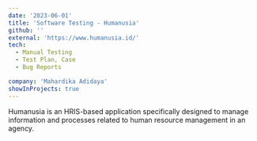 ```yaml
---
date: '2023-06-01'
title: 'Software Testing - Humanusia'
github: ''
external: 'https://www.humanusia.id/'
tech:
  - Manual Testing
  - Test Plan, Case
  - Bug Reports

company: 'Mahardika Adidaya'
showInProjects: true
---
```


Humanusia is an HRIS-based application specifically designed to manage information and processes related to human resource management in an agency.
